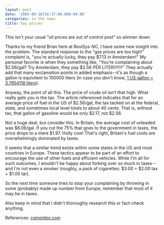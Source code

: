 ```yaml
---
layout: post
date: '2005-09-16T16:37:00.000-04:00'
categories: in the news
title: Gas prices
---
```


This isn't your usual "oil prices are out of control post" so simmer down.

Thanks to my friend Brian here at RoviSys-NC, I have some new insight into the problem. The standard response to the "gas prices are too high!" complaint is, "you're actually lucky, they pay $7.13 in Amsterdam!" My personal favorite is when they something like, "You're complaining about $2.56/gal? Try Amsterdam, they pay $2.56 PER LITER!!!!!!!" They actually add that many exclamation points in added emphasis--it's as though a gallon is equivilent to 100000 liters (in case you don't know, [1 US gallon = 3.7854118 liters](http://www.google.com/search?q=1+gallon+in+liters&sourceid=mozilla-search&start=0&start=0&ie=utf-8&oe=utf-8&client=firefox-a&rls=org.mozilla:en-US:official)).

Anyway, the point of all this. The price of crude oil isn't that high. What really gets you is the tax. The article referenced indicates that for an average price of fuel in the US of $2.56/gal, the tax tacked on at the federal, state, and sometimes local level totals to about 40 cents. That is, without tax, that gallon of gasoline would be only $2.17, not $2.56. 

Not a huge deal, but consider this. In Britain, the average cost of unleaded was $6.06/gal. If you cut the 75% that goes to the government in taxes, the price drops to a mere $1.97. Holly cow! That's right, Britain's fuel costs are overwhelmingly dominated by taxes.

It seems that a similar trend exists within some states in the US and most countries in Europe. These tactics appear to be part of an effort to encourage the use of other fuels and efficient vehicles. While I'm all for such outcomes, I wouldn't be happy about forking over so much in taxes--and I'm not even a smoker (roughly, a pack of cigarettes: $3.00 = $2.00 tax + $1.00 tar).

So the next time someone tries to stop your complaining by throwing in some (probably) made up number from Europe, remember that most of it may be in taxes.

Also keep in mind that I didn't thoroughly research this or fact-check anything.

References: [csmonitor.com](http://www.csmonitor.com/2005/0826/p01s03-woeu.html)